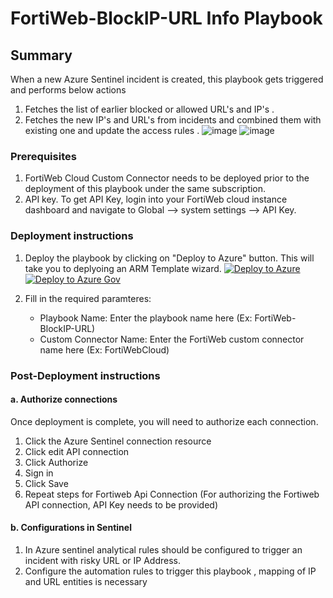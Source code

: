 # FortiWeb-BlockIP-URL Info Playbook
 ## Summary
 When a new Azure Sentinel incident is created, this playbook gets triggered and performs below actions
 1. Fetches the list of earlier blocked or allowed URL's and IP's .
 2. Fetches the new IP's and URL's from incidents and combined them with existing one and update the access rules . 
![image](https://user-images.githubusercontent.com/97503740/184324001-31324a9a-ba8d-4cb4-b331-ff6b82666616.png)
![image](https://user-images.githubusercontent.com/97503740/184324125-9671a376-d79b-49e8-9db5-13fc4eacdca3.png)

### Prerequisites 
1. FortiWeb Cloud Custom Connector needs to be deployed prior to the deployment of this playbook under the same subscription.
2. API key. To get API Key, login into your FortiWeb cloud instance dashboard and navigate to Global --> system settings --> API Key.

### Deployment instructions 
1. Deploy the playbook by clicking on "Deploy to Azure" button. This will take you to deplyoing an ARM Template wizard.
[![Deploy to Azure](https://aka.ms/deploytoazurebutton)](https://portal.azure.com/#create/Microsoft.Template/uri/https%3A%2F%2Fraw.githubusercontent.com%2FAzure%2FAzure-Sentinel%2Fmaster%2FSolutions%2FFortiWebCloud%2FPlaybooks%2FFortiWebPlaybooks%2FFortiWeb-BlockIP-URL%2Fazuredeploy.json)
[![Deploy to Azure Gov](https://aka.ms/deploytoazuregovbutton)](https://portal.azure.us/#create/Microsoft.Template/uri/https%3A%2F%2Fraw.githubusercontent.com%2FAzure%2FAzure-Sentinel%2Fmaster%2FSolutions%2FFortiWebCloud%2FPlaybooks%2F%2FFortiWebPlaybooks%2FFortiWeb-BlockIP-URL%2Fazuredeploy.json)

2. Fill in the required paramteres:
    * Playbook Name: Enter the playbook name here (Ex: FortiWeb-BlockIP-URL)
    * Custom Connector Name: Enter the FortiWeb custom connector name here (Ex: FortiWebCloud)

### Post-Deployment instructions 
#### a. Authorize connections
Once deployment is complete, you will need to authorize each connection.
1.	Click the Azure Sentinel connection resource
2.	Click edit API connection
3.	Click Authorize
4.	Sign in
5.	Click Save
6.	Repeat steps for Fortiweb Api  Connection (For authorizing the Fortiweb API connection, API Key needs to be provided)
#### b. Configurations in Sentinel
1. In Azure sentinel analytical rules should be configured to trigger an incident with risky URL or IP Address. 
2. Configure the automation rules to trigger this playbook , mapping of IP and URL entities is necessary
